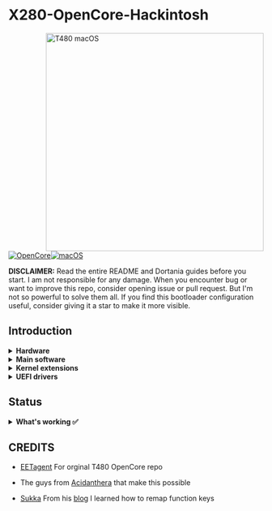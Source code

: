 # X280-OpenCore-Hackintosh

<img align="right" src="./Other/README_Resources/ThinkPad.gif" alt="T480 macOS" width="430">

[![OpenCore](https://img.shields.io/badge/OpenCore-0.7.5-blue.svg)](https://github.com/acidanthera/OpenCorePkg)[![macOS](https://img.shields.io/badge/macOS-11.6-brightgreen.svg)](https://www.apple.com/macos/big-sur)

**DISCLAIMER:**
Read the entire README and Dortania guides before you start. I am not responsible for any damage.
When you encounter bug or want to improve this repo, consider opening issue or pull request. But I'm not so powerful to solve them all.
If you find this bootloader configuration useful, consider giving it a star to make it more visible.

## Introduction
<details>

<summary><strong>Hardware</strong></summary>
<br>

[![UEFI](https://img.shields.io/badge/UEFI-N20ET58W(1.43)-lightgrey)]

| Category  | Component                                                          | Note |
| :------------ | :--------------------------------------------------------------- | :---- |
| CPU         | Intel Core i5-8250U                                              | |
| GPU         | Intel UHD 620                                                       | |
| SSD          | SAMSUNG MZNLN256HAJQ-000L7 256GB      | |
| Memory  | 4GB * 2 DDR4 2400Mhz                                      | |
| Wifi & BT | Intel Wireless-AC 8265                                        | replaced by DW1820A with some pins masked |
| Input  | PS2 Keyboard & Synaptics TrackPad | [VoodooPS2Controller](https://github.com/acidanthera/VoodooPS2) and some handmade key remapping |

</details>  

<details>

<summary><strong>Main software</strong></summary>
<br>

| Component      | Version        |
| -------------- | -------------- |
| macOS Big Sur  | 11.6 (20G165)  |
| OpenCore       | v0.7.5         |

</details>

<details>

<summary><strong>Kernel extensions</strong></summary>
<br>

| Kext                  | Version         |
| :-------------------- | --------------- |
| AppleALC              | 1.6.5           |
| BrcmPatchRam          | 2.6.0           |
| BrcmBluetoothInjector | 2.6.0           |
| BrcmFirmwareData      | 2.6.0           |
| BrcmPatchRAM3         | 2.6.0           |
| BrightnessKeys        | 1.0.2           |
| CPUFriend             | 1.2.4           |
| CPUFriendDataProvider | i5-8250U        |
| HibernationFixup      | 1.4.4           |
| HoRNDIS               | 9.2             |
| IntelMausi            | 1.0.7           |
| Lilu                  | 1.5.6           |
| NoTouchID             | 1.0.4           |
| NVMeFix               | 1.0.9           |
| RTCMemoryFixup        | 1.0.8           |
| SMCBatteryManager     | 1.2.7           |
| SMCProcessor          | 1.2.7           |
| SMCSuperIO            | 1.2.7           |
| USBInjectAll          | Disabled, 0.7.6 |
| USBPorts              | Handmade        |
| VirtualSMC            | 1.2.7           |
| VoltageShift          | Disabled, 1.21  |
| VoodooPS2Controller   | 2.2.6           |
| VoodooRMI             | 1.3.4           |
| VoodooSMBus           | 3.0.0           |
| WhateverGreen         | 1.5.4           |

</details>
<details>
<summary><strong>UEFI drivers</strong></summary>
<br>

| Driver              |
| :------------------ |
| AudioDxe.efi        |
| CrScreenshotDxe.efi |
| HfsPlus.efi         |
| OpenCanopy.efi      |
| OpenRuntime.efi     |

</details>

## Status

<details>  

<summary><strong>What's working ✅</strong></summary>

- [x] Battery percentage

- [x] Bluetooth `DW1820A`

- [x] Boot chime

- [x] Boot menu `OpenCanopy` 

- [x] CPU power management / performance

- [x] FireVault 2 `Should be good, not tested` 

- [x] GPU UHD 620 hardware acceleration / performance 

- [x] HDMI `Closed and opened lid. With audio.`

- [x] iMessage, FaceTime, App Store, iTunes Store. **Generate your own SMBIOS**

- [x] Intel I219V Ethernet port `Should be good, not tested` 

- [x] Keyboard `Volume and brightness hotkeys. Another media keys not used`

- [x] Microphone `Fn+F4 not work`

- [x] Realtek® ALC3287 ("ALC257") Audio

- [x] Sidecar wired `Should be good, not tested` 

- [x] Sleep/Wake 

- [x] TouchPad

- [x] TrackPoint

- [x] USB Ports `Works after configured`

- [x] Web camera

- [x] Wifi `DW1820A`

</details>  

## CREDITS

- [EETagent](https://github.com/EETagent) For orginal T480 OpenCore repo

- The guys from [Acidanthera](https://github.com/acidanthera) that make this possible
  
- [Sukka](https://github.com/SukkaW) From his [blog](https://blog.skk.moe/post/ssdt-map-fn-shortcuts/) I learned how to remap function keys
